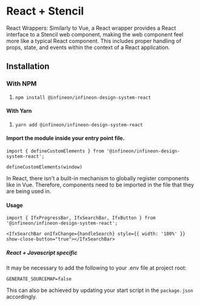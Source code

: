 
# React + Stencil

React Wrappers: Similarly to Vue, a React wrapper provides a React interface to a Stencil web component, making the web component feel more like a typical React component. This includes proper handling of props, state, and events within the context of a React application.

## Installation

### With NPM

1. ```npm install @infineon/infineon-design-system-react```

#### With Yarn

1. ```yarn add @infineon/infineon-design-system-react```

#### Import the module inside your entry point file.


```import { defineCustomElements } from '@infineon/infineon-design-system-react';```

```defineCustomElements(window)```

In React, there isn't a built-in mechanism to globally register components like in Vue. Therefore, components need to be imported in the file that they are being used in.

#### Usage

``import { IfxProgressBar, IfxSearchBar, IfxButton } from '@infineon/infineon-design-system-react';``

``<IfxSearchBar onIfxChange={handleSearch} style={{ width: '100%' }} show-close-button="true"></IfxSearchBar>``

##### React + Javascript specific

It may be necessary to add the following to your .env file at project root:

``GENERATE_SOURCEMAP=false``

This can also be achieved by updating your start script in the ``package.json`` accordingly.


